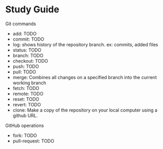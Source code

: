 # Study Guide

Git commands
- add: TODO
- commit: TODO
- log: shows history of the repository branch. ex: commits, added files
- status: TODO
- branch: TODO
- checkout: TODO
- push: TODO
- pull: TODO
- merge: Combines all changes on a specified branch into the current working branch
- fetch: TODO
- remote: TODO
- reset: TODO
- revert: TODO
- clone: Make a copy of the repository on your local computer using a  github URL.

GitHub operations
- fork: TODO
- pull-request: TODO
